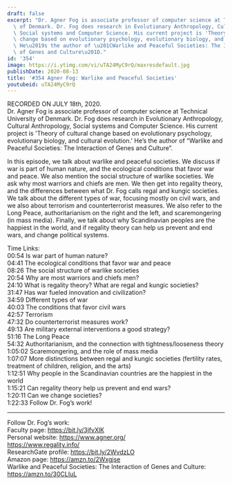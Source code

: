 ```yaml
---
draft: false
excerpt: "Dr. Agner Fog is associate professor of computer science at Technical University\
  \ of Denmark. Dr. Fog does research in Evolutionary Anthropology, Cultural Anthropology,\
  \ Social systems and Computer Science. His current project is 'Theory of cultural\
  \ change based on evolutionary psychology, evolutionary biology, and cultural evolution.'\
  \ He\u2019s the author of \u201CWarlike and Peaceful Societies: The Interaction\
  \ of Genes and Culture\u201D."
id: '354'
image: https://i.ytimg.com/vi/uTA24MyC9rQ/maxresdefault.jpg
publishDate: 2020-08-13
title: '#354 Agner Fog: Warlike and Peaceful Societies'
youtubeid: uTA24MyC9rQ
---
```

RECORDED ON JULY 18th, 2020.  
Dr. Agner Fog is associate professor of computer science at Technical University of Denmark. Dr. Fog does research in Evolutionary Anthropology, Cultural Anthropology, Social systems and Computer Science. His current project is 'Theory of cultural change based on evolutionary psychology, evolutionary biology, and cultural evolution.' He’s the author of “Warlike and Peaceful Societies: The Interaction of Genes and Culture”.

In this episode, we talk about warlike and peaceful societies. We discuss if war is part of human nature, and the ecological conditions that favor war and peace. We also mention the social structure of warlike societies. We ask why most warriors and chiefs are men. We then get into regality theory, and the differences between what Dr. Fog calls regal and kungic societies. We talk about the different types of war, focusing mostly on civil wars, and we also about terrorism and counterterrorist measures. We also refer to the Long Peace, authoritarianism on the right and the left, and scaremongering (in mass media). Finally, we talk about why Scandinavian peoples are the happiest in the world, and if regality theory can help us prevent and end wars, and change political systems.

Time Links:  
00:54  Is war part of human nature?  
04:41  The ecological conditions that favor war and peace  
08:26  The social structure of warlike societies  
20:54  Why are most warriors and chiefs men?  
24:10  What is regality theory? What are regal and kungic societies?  
31:47  Has war fueled innovation and civilization?  
34:59  Different types of war  
40:03  The conditions that favor civil wars  
42:57  Terrorism  
47:32  Do counterterrorist measures work?  
49:13  Are military external interventions a good strategy?  
51:16  The Long Peace  
54:32  Authoritarianism, and the connection with tightness/looseness theory  
1:05:02  Scaremongering, and the role of mass media    
1:07:07  More distinctions between regal and kungic societies (fertility rates, treatment of children, religion, and the arts)  
1:12:51  Why people in the Scandinavian countries are the happiest in the world  
1:15:21  Can regality theory help us prevent and end wars?  
1:20:11  Can we change societies?  
1:22:33  Follow Dr. Fog’s work!

---

Follow Dr. Fog’s work:  
Faculty page: https://bit.ly/3jfvXlK  
Personal website: https://www.agner.org/  
https://www.regality.info/  
ResearchGate profile: https://bit.ly/2WvdzLO  
Amazon page: https://amzn.to/2Wxgjse  
Warlike and Peaceful Societies: The Interaction of Genes and Culture: https://amzn.to/30CLIuL
